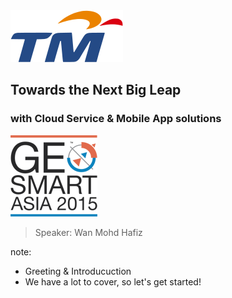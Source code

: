 

<img style="background:none; border:none; box-shadow:none;" src="resources/tm.png">

## Towards the Next Big Leap 
### with Cloud Service & Mobile App solutions

<img style="background:none; border:none; box-shadow:none;" src="resources/geosmart_logo.png">

> Speaker: Wan Mohd Hafiz

note:
- Greeting & Introducuction
- We have a lot to cover, so let's get started!